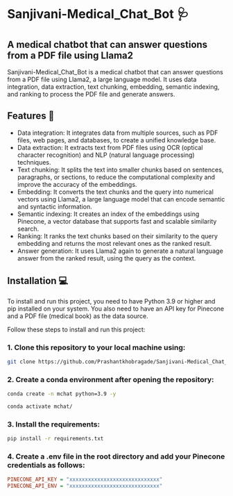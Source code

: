 # Sanjivani-Medical_Chat_Bot 🩺
## A medical chatbot that can answer questions from a PDF file using Llama2

Sanjivani-Medical_Chat_Bot is a medical chatbot that can answer questions from a PDF file using Llama2, a large language model. It uses data integration, data extraction, text chunking, embedding, semantic indexing, and ranking to process the PDF file and generate answers.


## Features 🚀

- Data integration: It integrates data from multiple sources, such as PDF files, web pages, and databases, to create a unified knowledge base.
- Data extraction: It extracts text from PDF files using OCR (optical character recognition) and NLP (natural language processing) techniques.
- Text chunking: It splits the text into smaller chunks based on sentences, paragraphs, or sections, to reduce the computational complexity and improve the accuracy of the embeddings.
- Embedding: It converts the text chunks and the query into numerical vectors using Llama2, a large language model that can encode semantic and syntactic information.
- Semantic indexing: It creates an index of the embeddings using Pinecone, a vector database that supports fast and scalable similarity search.
- Ranking: It ranks the text chunks based on their similarity to the query embedding and returns the most relevant ones as the ranked result.
- Answer generation: It uses Llama2 again to generate a natural language answer from the ranked result, using the query as the context.


## Installation 💻

To install and run this project, you need to have Python 3.9 or higher and pip installed on your system. You also need to have an API key for Pinecone and a PDF file (medical book) as the data source.

Follow these steps to install and run this project:

### 1. Clone this repository to your local machine using:
```bash
git clone https://github.com/Prashantkhobragade/Sanjivani-Medical_Chat_Bot.git
```

### 2. Create a conda environment after opening the repository:
```bash
conda create -n mchat python=3.9 -y
```
```bash
conda activate mchat/
```
### 3. Install the requirements:
```bash
pip install -r requirements.txt
```

### 4. Create a .env file in the root directory and add your Pinecone credentials as follows:
```ini
PINECONE_API_KEY = "xxxxxxxxxxxxxxxxxxxxxxxxxxxxx"
PINECONE_API_ENV = "xxxxxxxxxxxxxxxxxxxxxxxxxxxxx"
```
